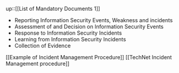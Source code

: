 up::[[List of Mandatory Documents 1]]

- Reporting Information Security Events, Weakness and incidents
- Assessment of and Decision on Information Security Events
- Response to Information Security Incidents
- Learning from Information Security Incidents
- Collection of Evidence

[[Example of Incident Management Procedure]]
[[TechNet Incident Management procedure]]
